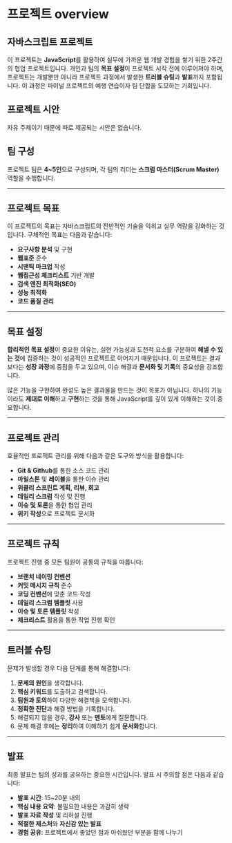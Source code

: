 # 프로젝트 overview

## 자바스크립트 프로젝트

이 프로젝트는 **JavaScript**를 활용하여 실무에 가까운 웹 개발 경험을 쌓기 위한 2주간의 협업 프로젝트입니다. 개인과 팀의 **목표 설정**이 프로젝트 시작 전에 이루어져야 하며, 프로젝트는 개발뿐만 아니라 프로젝트 과정에서 발생한 **트러블 슈팅**과 **발표**까지 포함됩니다. 이 과정은 파이널 프로젝트의 예행 연습이자 팀 단합을 도모하는 기회입니다.

## 프로젝트 시안

자유 주제이기 때문에 따로 제공되는 시안은 없습니다.


## 팀 구성

프로젝트 팀은 **4~5인**으로 구성되며, 각 팀의 리더는 **스크럼 마스터(Scrum Master)** 역할을 수행합니다.

---

## 프로젝트 목표

이 프로젝트의 목표는 자바스크립트의 전반적인 기술을 익히고 실무 역량을 강화하는 것입니다. 구체적인 목표는 다음과 같습니다:

- **요구사항 분석** 및 구현
- **웹표준** 준수
- **시맨틱 마크업** 작성
- **웹접근성 체크리스트** 기반 개발
- **검색 엔진 최적화(SEO)**
- **성능 최적화**
- **코드 품질 관리**

---

## 목표 설정

**합리적인 목표 설정**이 중요한 이유는, 실현 가능성과 도전적 요소를 구분하여 **해낼 수 있는 것**에 집중하는 것이 성공적인 프로젝트로 이어지기 때문입니다. 이 프로젝트는 결과보다는 **성장 과정**에 중점을 두고 있으며, 이슈 해결과 **문서화 및 기록**의 중요성을 강조합니다.

많은 기능을 구현하여 완성도 높은 결과물을 만드는 것이 목표가 아닙니다. 하나의 기능이라도 **제대로 이해**하고 **구현**하는 것을 통해 JavaScript를 깊이 있게 이해하는 것이 중요합니다.

---

## 프로젝트 관리

효율적인 프로젝트 관리를 위해 다음과 같은 도구와 방식을 활용합니다:

- **Git & Github**를 통한 소스 코드 관리
- **마일스톤** 및 **레이블**을 통한 이슈 관리
- **위클리 스프린트 계획, 리뷰, 회고**
- **데일리 스크럼** 작성 및 진행
- **이슈 및 토론**을 통한 협업 관리
- **위키 작성**으로 프로젝트 문서화

---

## 프로젝트 규칙

프로젝트 진행 중 모든 팀원이 공통의 규칙을 따릅니다:

- **브랜치 네이밍 컨벤션**
- **커밋 메시지 규칙** 준수
- **코딩 컨벤션**에 맞춘 코드 작성
- **데일리 스크럼 템플릿** 사용
- **이슈 및 토론 템플릿** 작성
- **체크리스트** 활용을 통한 작업 진행 확인

---

## 트러블 슈팅

문제가 발생할 경우 다음 단계를 통해 해결합니다:

1. **문제의 원인**을 생각합니다.
2. **핵심 키워드**를 도출하고 검색합니다.
3. **팀원과 토의**하여 다양한 해결책을 모색합니다.
4. **정확한 진단**과 해결 방법을 기록합니다.
5. 해결되지 않을 경우, **강사** 또는 **멘토**에게 질문합니다.
6. 문제 해결 후에는 **정리**하여 이해하기 쉽게 **문서화**합니다.

---

## 발표

최종 발표는 팀의 성과를 공유하는 중요한 시간입니다. 발표 시 주의할 점은 다음과 같습니다:

- **발표 시간**: 15~20분 내외
- **핵심 내용 요약**: 불필요한 내용은 과감히 생략
- **발표 자료 작성** 및 리허설 진행
- **적절한 제스처**와 **자신감 있는 발표**
- **경험 공유**: 프로젝트에서 좋았던 점과 아쉬웠던 부분을 함께 나누기
